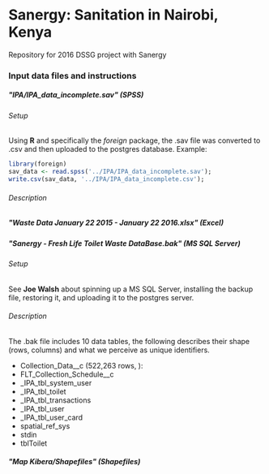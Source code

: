 # Sanergy: Sanitation in Nairobi, Kenya
Repository for 2016 DSSG project with Sanergy
### Input data files and instructions
##### "IPA/IPA_data_incomplete.sav" (SPSS)
###### Setup
Using **R** and specifically the *foreign* package, the .sav file was converted to .csv and then uploaded to the postgres database. Example:
```R
library(foreign)
sav_data <- read.spss('../IPA/IPA_data_incomplete.sav');
write.csv(sav_data, '../IPA/IPA_data_incomplete.csv');
```
###### Description
##### "Waste Data January 22 2015 - January 22 2016.xlsx" (Excel)
##### "Sanergy - Fresh Life Toilet Waste DataBase.bak" (MS SQL Server)
###### Setup
See **Joe Walsh** about spinning up a MS SQL Server, installing the backup file, restoring it, and uploading it to the postgres server.
###### Description
The .bak file includes 10 data tables, the following describes their shape (rows, columns) and what we perceive as unique identifiers.
* Collection_Data__c (522,263 rows, ):
* FLT_Collection_Schedule__c
* _IPA_tbl_system_user
* _IPA_tbl_toilet
* _IPA_tbl_transactions
* _IPA_tbl_user
* _IPA_tbl_user_card
* spatial_ref_sys
* stdin
* tblToilet
##### "Map Kibera/Shapefiles" (Shapefiles)
